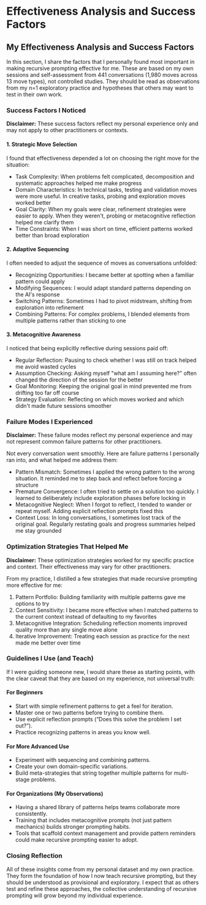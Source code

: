 # Effectiveness Analysis and Success Factors

## My Effectiveness Analysis and Success Factors

In this section, I share the factors that I personally found most important in making recursive prompting effective for me. These are based on my own sessions and self-assessment from 441 conversations (1,980 moves across 13 move types), not controlled studies. They should be read as observations from my n=1 exploratory practice and hypotheses that others may want to test in their own work.

### Success Factors I Noticed

**Disclaimer:** These success factors reflect my personal experience only and may not apply to other practitioners or contexts.

#### 1. Strategic Move Selection
I found that effectiveness depended a lot on choosing the right move for the situation:

- Task Complexity: When problems felt complicated, decomposition and systematic approaches helped me make progress
- Domain Characteristics: In technical tasks, testing and validation moves were more useful. In creative tasks, probing and exploration moves worked better
- Goal Clarity: When my goals were clear, refinement strategies were easier to apply. When they weren't, probing or metacognitive reflection helped me clarify them
- Time Constraints: When I was short on time, efficient patterns worked better than broad exploration

#### 2. Adaptive Sequencing
I often needed to adjust the sequence of moves as conversations unfolded:

- Recognizing Opportunities: I became better at spotting when a familiar pattern could apply
- Modifying Sequences: I would adapt standard patterns depending on the AI's response
- Switching Patterns: Sometimes I had to pivot midstream, shifting from exploration into refinement
- Combining Patterns: For complex problems, I blended elements from multiple patterns rather than sticking to one

#### 3. Metacognitive Awareness
I noticed that being explicitly reflective during sessions paid off:

- Regular Reflection: Pausing to check whether I was still on track helped me avoid wasted cycles
- Assumption Checking: Asking myself "what am I assuming here?" often changed the direction of the session for the better
- Goal Monitoring: Keeping the original goal in mind prevented me from drifting too far off course
- Strategy Evaluation: Reflecting on which moves worked and which didn't made future sessions smoother

### Failure Modes I Experienced

**Disclaimer:** These failure modes reflect my personal experience and may not represent common failure patterns for other practitioners.

Not every conversation went smoothly. Here are failure patterns I personally ran into, and what helped me address them:

- Pattern Mismatch: Sometimes I applied the wrong pattern to the wrong situation. It reminded me to step back and reflect before forcing a structure
- Premature Convergence: I often tried to settle on a solution too quickly. I learned to deliberately include exploration phases before locking in
- Metacognitive Neglect: When I forgot to reflect, I tended to wander or repeat myself. Adding explicit reflection prompts fixed this
- Context Loss: In long conversations, I sometimes lost track of the original goal. Regularly restating goals and progress summaries helped me stay grounded

### Optimization Strategies That Helped Me

**Disclaimer:** These optimization strategies worked for my specific practice and context. Their effectiveness may vary for other practitioners.

From my practice, I distilled a few strategies that made recursive prompting more effective for me:

1. Pattern Portfolio: Building familiarity with multiple patterns gave me options to try
2. Context Sensitivity: I became more effective when I matched patterns to the current context instead of defaulting to my favorites
3. Metacognitive Integration: Scheduling reflection moments improved quality more than any single move alone
4. Iterative Improvement: Treating each session as practice for the next made me better over time

### Guidelines I Use (and Teach)

If I were guiding someone new, I would share these as starting points, with the clear caveat that they are based on my experience, not universal truth:

#### For Beginners
- Start with simple refinement patterns to get a feel for iteration.
- Master one or two patterns before trying to combine them.
- Use explicit reflection prompts (“Does this solve the problem I set out?”).
- Practice recognizing patterns in areas you know well.

#### For More Advanced Use
- Experiment with sequencing and combining patterns.
- Create your own domain-specific variations.
- Build meta-strategies that string together multiple patterns for multi-stage problems.

#### For Organizations (My Observations)
- Having a shared library of patterns helps teams collaborate more consistently.
- Training that includes metacognitive prompts (not just pattern mechanics) builds stronger prompting habits.
- Tools that scaffold context management and provide pattern reminders could make recursive prompting easier to adopt.

### Closing Reflection

All of these insights come from my personal dataset and my own practice. They form the foundation of how I now teach recursive prompting, but they should be understood as provisional and exploratory. I expect that as others test and refine these approaches, the collective understanding of recursive prompting will grow beyond my individual experience.
